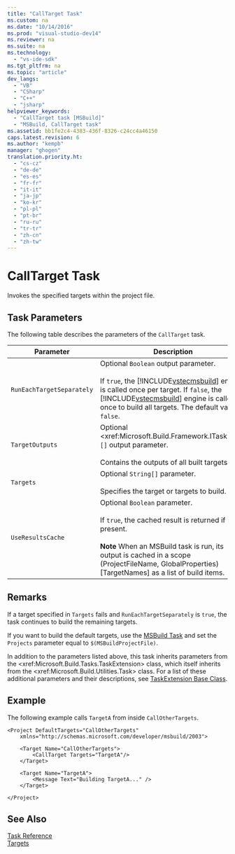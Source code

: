 ```yaml
---
title: "CallTarget Task"
ms.custom: na
ms.date: "10/14/2016"
ms.prod: "visual-studio-dev14"
ms.reviewer: na
ms.suite: na
ms.technology: 
  - "vs-ide-sdk"
ms.tgt_pltfrm: na
ms.topic: "article"
dev_langs: 
  - "VB"
  - "CSharp"
  - "C++"
  - "jsharp"
helpviewer_keywords: 
  - "CallTarget task [MSBuild]"
  - "MSBuild, CallTarget task"
ms.assetid: bb1fe2c4-4383-436f-8326-c24cc4a46150
caps.latest.revision: 6
ms.author: "kempb"
manager: "ghogen"
translation.priority.ht: 
  - "cs-cz"
  - "de-de"
  - "es-es"
  - "fr-fr"
  - "it-it"
  - "ja-jp"
  - "ko-kr"
  - "pl-pl"
  - "pt-br"
  - "ru-ru"
  - "tr-tr"
  - "zh-cn"
  - "zh-tw"
---
```

# CallTarget Task
Invokes the specified targets within the project file.  
  
## Task Parameters  
 The following table describes the parameters of the `CallTarget` task.  
  
|Parameter|Description|  
|---------------|-----------------|  
|`RunEachTargetSeparately`|Optional `Boolean` output parameter.<br /><br /> If `true`, the [!INCLUDE[vstecmsbuild](../extensibility/includes/vstecmsbuild_md.md)] engine is called once per target. If `false`, the [!INCLUDE[vstecmsbuild](../extensibility/includes/vstecmsbuild_md.md)] engine is called once to build all targets. The default value is `false`.|  
|`TargetOutputs`|Optional \<xref:Microsoft.Build.Framework.ITaskItem>`[]` output parameter.<br /><br /> Contains the outputs of all built targets.|  
|`Targets`|Optional `String[]` parameter.<br /><br /> Specifies the target or targets to build.|  
|`UseResultsCache`|Optional `Boolean` parameter.<br /><br /> If `true`, the cached result is returned if present.<br /><br /> **Note** When an MSBuild task is run, its output is cached in a scope (ProjectFileName, GlobalProperties)[TargetNames] as a list of build items.|  
  
## Remarks  
 If a target specified in `Targets` fails and `RunEachTargetSeparately` is `true`, the task continues to build the remaining targets.  
  
 If you want to build the default targets, use the [MSBuild Task](../reference/msbuild-task.md) and set the `Projects` parameter equal to `$(MSBuildProjectFile)`.  
  
 In addition to the parameters listed above, this task inherits parameters from the \<xref:Microsoft.Build.Tasks.TaskExtension> class, which itself inherits from the \<xref:Microsoft.Build.Utilities.Task> class. For a list of these additional parameters and their descriptions, see [TaskExtension Base Class](../reference/taskextension-base-class.md).  
  
## Example  
 The following example calls `TargetA` from inside `CallOtherTargets`.  
  
```  
<Project DefaultTargets="CallOtherTargets"  
    xmlns="http://schemas.microsoft.com/developer/msbuild/2003">  
  
    <Target Name="CallOtherTargets">  
        <CallTarget Targets="TargetA"/>  
    </Target>  
  
    <Target Name="TargetA">  
        <Message Text="Building TargetA..." />  
    </Target>  
  
</Project>  
```  
  
## See Also  
 [Task Reference](../reference/msbuild-task-reference.md)   
 [Targets](../reference/msbuild-targets.md)